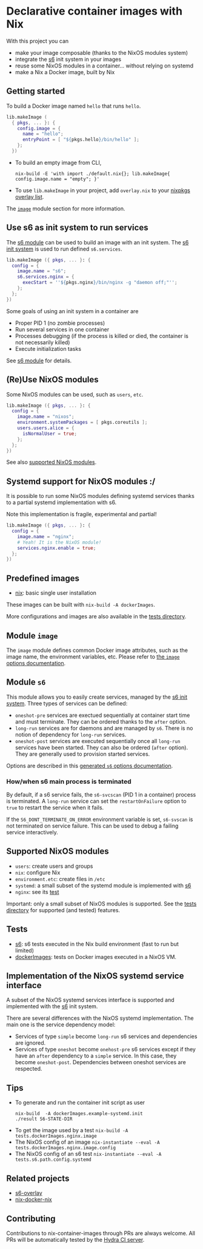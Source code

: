 # Declarative container images with Nix

With this project you can
- make your image composable (thanks to the NixOS modules system)
- integrate the [s6](https://www.skarnet.org/software/s6/) init system in your images
- reuse some NixOS modules in a container... without relying on systemd
- make a Nix a Docker image, built by Nix


## Getting started

To build a Docker image named `hello` that runs `hello`.

```nix
lib.makeImage (
  { pkgs, ... }: {
    config.image = {
      name = "hello";
      entryPoint = [ "${pkgs.hello}/bin/hello" ];
    };
  })
```

- To build an empty image from CLI,
  ```
  nix-build -E 'with import ./default.nix{}; lib.makeImage{ config.image.name = "empty"; }'
  ```

- To use `lib.makeImage` in your project, add `overlay.nix` to your
  [nixpkgs overlay list](https://nixos.org/nixpkgs/manual/#sec-overlays-install).

The [`image`](#module-image) module section for more information.


## Use s6 as init system to run services

The [s6 module](#module-s6) can be used to build an image with an init
system. The [s6 init system](https://www.skarnet.org/software/s6/) is
used to run defined `s6.services`.

```nix
lib.makeImage ({ pkgs, ... }: {
  config = {
    image.name = "s6";
    s6.services.nginx = {
      execStart = ''${pkgs.nginx}/bin/nginx -g "daemon off;"'';
    };
  };
})
```

Some goals of using an init system in a container are
- Proper PID 1 (no zombie processes)
- Run several services in one container
- Processes debugging (if the process is killed or died, the container
  is not necessarily killed)
- Execute initialization tasks


See [s6 module](#module-s6) for details.


## (Re)Use NixOS modules

Some NixOS modules can be used, such as `users`, `etc`.

```nix
lib.makeImage ({ pkgs, ... }: {
  config = {
    image.name = "nixos";
    environment.systemPackages = [ pkgs.coreutils ];
    users.users.alice = {
      isNormalUser = true;
    };
  };
})
```

See also [supported NixOS modules](#supported-nixos-modules).


## Systemd support for NixOS modules :/

It is possible to run some NixOS modules defining systemd services
thanks to a partial systemd implementation with s6.

Note this implementation is fragile, experimental and partial!

```nix
lib.makeImage ({ pkgs, ... }: {
  config = {
    image.name = "nginx";
    # Yeah! It is the NixOS module!
    services.nginx.enable = true;
  };
})
```


## Predefined images

- [nix](images/nix.nix): basic single user installation

These images can be built with `nix-build -A dockerImages`.

More configurations and images are also available in the
[tests directory](./tests).


## Module `image`

The `image` module defines common Docker image attributes, such as the
image name, the environment variables, etc. Please refer to
[the `image` options documentation](docs/options-well-supported-generated.md#imageentrypoint).


## Module `s6`

This module allows you to easily create services, managed by the
[s6 init system](https://www.skarnet.org/software/s6/). Three types of
services can be defined:

- `oneshot-pre` services are exectued sequentially at container start
  time and must terminate. They can be ordered thanks to the `after`
  option.
- `long-run` services are for daemons and are managed by `s6`. There
  is no notion of dependency for `long-run` services.
- `oneshot-post` services are executed sequentially once all `long-run`
  services have been started. They can also be ordered (`after`
  option). They are generally used to provision started services.

Options are described in this
[generated `s6` options documentation](docs/options-well-supported-generated.md#s6services).


### How/when s6 main process is terminated

By default, if a s6 service fails, the `s6-svcscan` (PID 1 in a
container) process is terminated. A `long-run` service can set the
`restartOnFailure` option to `true` to restart the service when it
fails.

If the `S6_DONT_TERMINATE_ON_ERROR` environment variable is set,
`s6-svscan` is not terminated on service failure. This can be used to
debug a failing service interactively.


## Supported NixOS modules

- `users`: create users and groups
- `nix`: configure Nix
- `environment.etc`: create files in `/etc`
- `systemd`: a small subset of the systemd module is implemented with [s6](https://www.skarnet.org/software/s6/)
- `nginx`: see its [test](./tests/nginx.nix)

Important: only a small subset of NixOS modules is supported. See the
[tests directory](./tests) for supported (and tested) features.


## Tests

- [s6](tests/s6.nix): s6 tests executed in the Nix build environment (fast to run but limited)
- [dockerImages](tests/): tests on Docker images executed in a NixOS VM.


## Implementation of the NixOS systemd service interface

A subset of the NixOS systemd services interface is supported and
implemented with the [s6](https://www.skarnet.org/software/s6/) init
system.

There are several differences with the NixOS systemd
implementation. The main one is the service dependency model:

- Services of type `simple` become `long-run` s6 services and dependencies are ignored.
- Services of type `oneshot` become `onehost-pre` s6 services except
  if they have an `after` dependency to a `simple` service. In this
  case, they become `oneshot-post`. Dependencies between oneshot
  services are respected.


## Tips

- To generate and run the container init script as user
  ```
  nix-build  -A dockerImages.example-systemd.init
  ./result S6-STATE-DIR
  ```
- To get the image used by a test `nix-build -A tests.dockerImages.nginx.image`
- The NixOS config of an image `nix-instantiate --eval -A tests.dockerImages.nginx.image.config`
- The NixOS config of an s6 test `nix-instantiate --eval -A tests.s6.path.config.systemd`


## Related projects

- [s6-overlay](https://github.com/just-containers/s6-overlay)
- [nix-docker-nix](https://github.com/garbas/nix-docker-nix)


## Contributing

Contributions to nix-container-images through PRs are always
welcome. All PRs will be automatically tested by the [Hydra CI
server](https://hydra.nix.corp.cloudwatt.com/project/nix-container-images).
